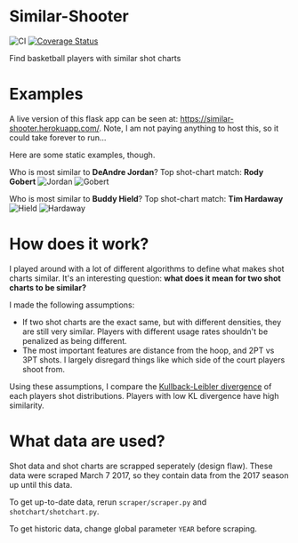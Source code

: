 # Similar-Shooter

![CI](https://travis-ci.org/christopherjenness/Similar-Shooter.svg?branch=master) [![Coverage Status](http://coveralls.io/repos/github/christopherjenness/Similar-Shooter/badge.svg?branch=master)](https://coveralls.io/github/christopherjenness/Similar-Shooter?branch=master)

Find basketball players with similar shot charts

# Examples

A live version of this flask app can be seen at: https://similar-shooter.herokuapp.com/.  Note, I am not paying anything to host this, so it could take forever to run...

Here are some static examples, though.

Who is most similar to **DeAndre Jordan**? Top shot-chart match: **Rody Gobert**
![Jordan](http://i.imgur.com/dB6cT2s.png?1)
![Gobert](http://i.imgur.com/Lt64djC.png?1)

Who is most similar to **Buddy Hield**? Top shot-chart match: **Tim Hardaway**
![Hield](http://i.imgur.com/yfHK0kL.png?1)
![Hardaway](http://i.imgur.com/BzG8mBI.png?1)

# How does it work?

I played around with a lot of different algorithms to define what makes shot charts similar.  It's an interesting question: **what does it mean for two shot charts to be similar?**

I made the following assumptions:
* If two shot charts are the exact same, but with different densities, they are still very similar.  Players with different usage rates shouldn't be penalized as being different.
* The most important features are distance from the hoop, and 2PT vs 3PT shots.  I largely disregard things like which side of the court players shoot from.

Using these assumptions, I compare the [Kullback-Leibler divergence](https://en.wikipedia.org/wiki/Kullback%E2%80%93Leibler_divergence) of each players shot distributions.  Players with low KL divergence have high similarity.

# What data are used?

Shot data and shot charts are scrapped seperately (design flaw).  These data were scraped March 7 2017, so they contain data from the 2017 season up until this data.  

To get up-to-date data, rerun `scraper/scraper.py` and `shotchart/shotchart.py`.

To get historic data, change global parameter `YEAR` before scraping.


